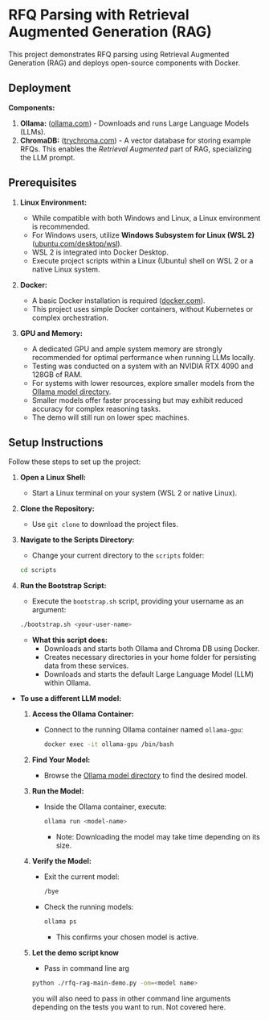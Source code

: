 # RFQ Parsing with Retrieval Augmented Generation (RAG)

This project demonstrates RFQ parsing using Retrieval Augmented Generation (RAG) and deploys open-source components with Docker.

## Deployment

**Components:**

1.  **Ollama:** ([ollama.com](https://ollama.com/)) - Downloads and runs Large Language Models (LLMs).
2.  **ChromaDB:** ([trychroma.com](https://www.trychroma.com/)) - A vector database for storing example RFQs. This enables the *Retrieval Augmented* part of RAG, specializing the LLM prompt.

## Prerequisites

1.  **Linux Environment:**
    * While compatible with both Windows and Linux, a Linux environment is recommended.
    * For Windows users, utilize **Windows Subsystem for Linux (WSL 2)** ([ubuntu.com/desktop/wsl](https://ubuntu.com/desktop/wsl)).
    * WSL 2 is integrated into Docker Desktop.
    * Execute project scripts within a Linux (Ubuntu) shell on WSL 2 or a native Linux system.

2.  **Docker:**
    * A basic Docker installation is required ([docker.com](https://www.docker.com/)).
    * This project uses simple Docker containers, without Kubernetes or complex orchestration.

3.  **GPU and Memory:**
    * A dedicated GPU and ample system memory are strongly recommended for optimal performance when running LLMs locally.
    * Testing was conducted on a system with an NVIDIA RTX 4090 and 128GB of RAM.
    * For systems with lower resources, explore smaller models from the [Ollama model directory](https://ollama.com/search).
    * Smaller models offer faster processing but may exhibit reduced accuracy for complex reasoning tasks.
    * The demo will still run on lower spec machines.

## Setup Instructions

Follow these steps to set up the project:

1.  **Open a Linux Shell:**
    * Start a Linux terminal on your system (WSL 2 or native Linux).

2.  **Clone the Repository:**
    * Use `git clone` to download the project files.

3.  **Navigate to the Scripts Directory:**
    * Change your current directory to the `scripts` folder:

    ```sh
    cd scripts
    ```

4.  **Run the Bootstrap Script:**
    * Execute the `bootstrap.sh` script, providing your username as an argument:

    ```sh
    ./bootstrap.sh <your-user-name>
    ```

    * **What this script does:**
        * Downloads and starts both Ollama and Chroma DB using Docker.
        * Creates necessary directories in your home folder for persisting data from these services.
        * Downloads and starts the default Large Language Model (LLM) within Ollama.

* **To use a different LLM model:**

    1.  **Access the Ollama Container:**
        * Connect to the running Ollama container named `ollama-gpu`:
            ```sh
            docker exec -it ollama-gpu /bin/bash
            ```
    2.  **Find Your Model:**
        * Browse the [Ollama model directory](https://ollama.com/search) to find the desired model.
    3.  **Run the Model:**
        * Inside the Ollama container, execute:
            ```sh
            ollama run <model-name>
            ```
            * Note: Downloading the model may take time depending on its size.

    4.  **Verify the Model:**
        * Exit the current model:
            ```sh
            /bye
            ```
        * Check the running models:
            ```sh
            ollama ps
            ```
            * This confirms your chosen model is active.
    4.  **Let the demo script know**
        * Pass in command line arg
        ```sh
        python ./rfq-rag-main-demo.py -om=<model name>
        ```
        you will also need to pass in other command line arguments depending on the tests you want to run. Not covered here.

